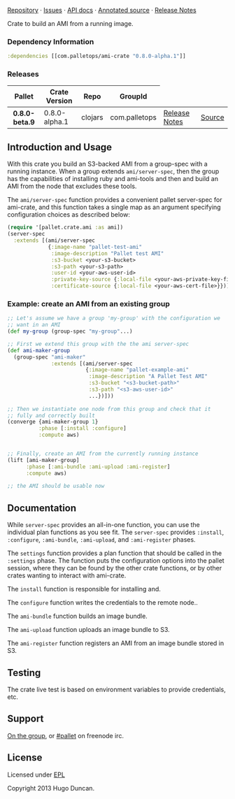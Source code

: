 [Repository](https://github.com/pallet/ami-crate) &#xb7;
[Issues](https://github.com/pallet/ami-crate/issues) &#xb7;
[API docs](http://palletops.com/ami-crate/0.8/api) &#xb7;
[Annotated source](http://palletops.com/ami-crate/0.8/annotated/uberdoc.html) &#xb7;
[Release Notes](https://github.com/pallet/ami-crate/blob/develop/ReleaseNotes.md)

Crate to build an AMI from a running image.

### Dependency Information

```clj
:dependencies [[com.palletops/ami-crate "0.8.0-alpha.1"]]
```

### Releases

<table>
<thead>
  <tr><th>Pallet</th><th>Crate Version</th><th>Repo</th><th>GroupId</th></tr>
</thead>
<tbody>
  <tr>
    <th>0.8.0-beta.9</th>
    <td>0.8.0-alpha.1</td>
    <td>clojars</td>
    <td>com.palletops</td>
    <td><a href='https://github.com/pallet/ami-crate/blob/0.8.0-alpha.1/ReleaseNotes.md'>Release Notes</a></td>
    <td><a href='https://github.com/pallet/ami-crate/blob/0.8.0-alpha.1/'>Source</a></td>
  </tr>
</tbody>
</table>

## Introduction and Usage

With this crate you build an S3-backed AMI from a group-spec with a
running instance. When a group extends `ami/server-spec`, then the
group has the capabilities of installing ruby and ami-tools and then
and build an AMI from the node that excludes these tools.

The `ami/server-spec` function provides a convenient pallet
server-spec for ami-crate, and this function takes a single map as an
argument specifying configuration choices as described below:

```clj
(require '[pallet.crate.ami :as ami])
(server-spec
  :extends [(ami/server-spec
             {:image-name "pallet-test-ami"
              :image-description "Pallet test AMI"
              :s3-bucket <your-s3-bucket>
              :s3-path <your-s3-path>
              :user-id <your-aws-user-id>
              :private-key-source {:local-file <your-aws-private-key-file>}
              :certificate-source {:local-file <your-aws-cert-file>}})])
```

### Example: create an AMI from an existing group

```clj
;; Let's assume we have a group 'my-group' with the configuration we
;; want in an AMI
(def my-group (group-spec "my-group"...)

;; First we extend this group with the the ami server-spec
(def ami-maker-group
  (group-spec "ami-maker"
              :extends [(ami/server-spec
                         {:image-name "pallet-example-ami"
                          :image-description "A Pallet Test AMI"
                          :s3-bucket "<s3-bucket-path>"
                          :s3-path "<s3-aws-user-id>"
                          ...})]))
                          
;; Then we instantiate one node from this group and check that it
;; fully and correctly built
(converge {ami-maker-group 1} 
          :phase [:install :configure] 
          :compute aws)


;; Finally, create an AMI from the currently running instance
(lift [ami-maker-group] 
      :phase [:ami-bundle :ami-upload :ami-register]
      :compute aws)
      
;; the AMI should be usable now

```

## Documentation

While `server-spec` provides an all-in-one function, you can use the individual
plan functions as you see fit.  The `server-spec` provides `:install`,
`:configure`, `:ami-bundle`, `:ami-upload`, and `:ami-register` phases.

The `settings` function provides a plan function that should be called in the
`:settings` phase.  The function puts the configuration options into the pallet
session, where they can be found by the other crate functions, or by other
crates wanting to interact with ami-crate.

The `install` function is responsible for installing and.

The `configure` function writes the credentials to the remote node..

The `ami-bundle` function builds an image bundle.

The `ami-upload` function uploads an image bundle to S3.

The `ami-register` function registers an AMI from an image bundle stored in S3.


## Testing

The crate live test is based on environment variables to provide credentials,
etc.

## Support

[On the group](http://groups.google.com/group/pallet-clj), or
[#pallet](http://webchat.freenode.net/?channels=#pallet) on freenode irc.

## License

Licensed under [EPL](http://www.eclipse.org/legal/epl-v10.html)

Copyright 2013 Hugo Duncan.

